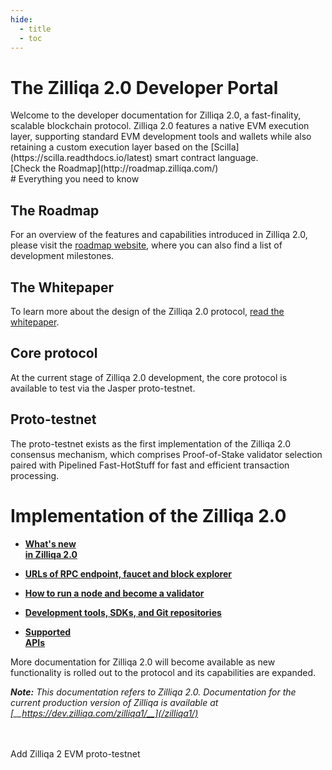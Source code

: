 ```yaml
---
hide:
  - title
  - toc
---
```

<div class="md-zil-banner" markdown>

<div markdown>

# The Zilliqa 2.0 Developer Portal
<div class="flex" markdown>
<div markdown>
Welcome to the developer documentation for Zilliqa 2.0, a fast-finality, scalable blockchain protocol. Zilliqa 2.0 features a native EVM execution layer, supporting standard EVM development tools and wallets while also retaining a custom execution layer based on the [Scilla](https://scilla.readthdocs.io/latest) smart contract language.
</div>
<div markdown>
[Check the Roadmap](http://roadmap.zilliqa.com/) 
</div>
</div>
</div>



</div>

<div class="md-zil-wrapper" markdown>
# Everything you need to know
<div class="md-zil-cards" markdown>
<div markdown>

## The Roadmap
For an overview of the features and capabilities introduced in Zilliqa 2.0, please visit the [roadmap website](https://roadmap.zilliqa.com/), where you can also find a list of development milestones. 

</div>
<div markdown>

## The Whitepaper
To learn more about the design of the Zilliqa 2.0 protocol, [read the whitepaper](https://drive.google.com/file/d/1XqSySl0w_OtxyxBZ0ahS06cqIv-vd10M/view).

</div>
<div markdown>

## Core protocol
At the current stage of Zilliqa 2.0 development, the core protocol is available to test via the Jasper proto-testnet.

</div>
<div markdown>

## Proto-testnet
The proto-testnet exists as the first implementation of the Zilliqa 2.0 consensus mechanism, which comprises Proof-of-Stake validator selection paired with Pipelined Fast-HotStuff for fast and efficient transaction processing.

</div>
</div>

# Implementation of the Zilliqa 2.0
<div class="grid cards md-zil-cards" markdown>

-  [__What's new <br>in Zilliqa 2.0__](/zilliqa2/changes/)



-   [__URLs of RPC endpoint, faucet and block explorer__](/zilliqa2/endpoints/)


-   [__How to run a node and become a validator__](/zilliqa2/nodes/)


-   [__Development tools, SDKs, and Git repositories__](/zilliqa2/sdk/)


-   [__Supported <br>APIs__](/zilliqa2/api/apis/)


</div>

More documentation for Zilliqa 2.0 will become available as new functionality is rolled out to the protocol and its capabilities are expanded.

*__Note:__ This documentation refers to Zilliqa 2.0. Documentation for the current production version of Zilliqa is available at
 [__https://dev.zilliqa.com/zilliqa1/__](/zilliqa1/)*
<br>
<br>
<br>

<span id="addZilliqaChainButton" class="metamask">
Add Zilliqa 2 EVM proto-testnet
</span>
<br>
<br>
<br>
</div>
